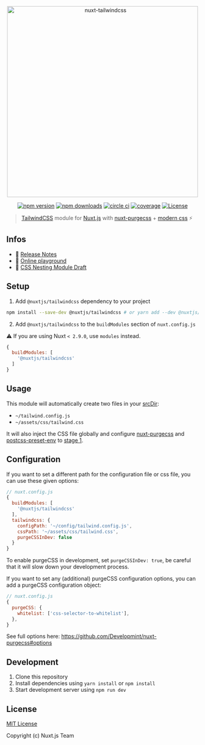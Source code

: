 <p align="center"><img src="https://user-images.githubusercontent.com/904724/59274615-fcef5780-8c5a-11e9-8b17-5c4915895144.png" alt="nuxt-tailwindcss" width="500"/></p>
<p align="center">
  <a href="https://npmjs.com/package/@nuxtjs/tailwindcss"><img src="https://img.shields.io/npm/dt/@nuxtjs/tailwindcss.svg?style=flat-square" alt="npm version"></a>
  <a href="https://npmjs.com/package/@nuxtjs/tailwindcss"><img src="https://img.shields.io/npm/v/@nuxtjs/tailwindcss/latest.svg?style=flat-square" alt="npm downloads"></a>
  <a href="https://circleci.com/gh/nuxt-community/nuxt-tailwindcss"><img src="https://img.shields.io/circleci/project/github/nuxt-community/nuxt-tailwindcss.svg?style=flat-square" alt="circle ci"></a>
  <a href="https://codecov.io/gh/nuxt-community/nuxt-tailwindcss"><img src="https://img.shields.io/codecov/c/github/nuxt-community/nuxt-tailwindcss.svg?style=flat-square" alt="coverage"></a>
  <a href="https://www.npmjs.com/package/@nuxtjs/tailwindcss"><img src="https://badgen.net/npm/license/@nuxtjs/tailwindcss" alt="License"></a>
</p>

> [TailwindCSS](https://tailwindcss.com) module for [Nuxt.js](https://nuxtjs.org) with [nuxt-purgecss](https://github.com/Developmint/nuxt-purgecss) + [modern css](https://tailwindcss.com/docs/using-with-preprocessors#future-css-features) ⚡️

## Infos

- 📖 [Release Notes](./CHANGELOG.md)
- 🏀 [Online playground](https://codesandbox.io/s/o4vn5pvp7q)
- 🌿 [CSS Nesting Module Draft](https://drafts.csswg.org/css-nesting-1/)

## Setup

1. Add `@nuxtjs/tailwindcss` dependency to your project
```bash
npm install --save-dev @nuxtjs/tailwindcss # or yarn add --dev @nuxtjs/tailwindcss
```

2. Add `@nuxtjs/tailwindcss` to the `buildModules` section of `nuxt.config.js`

:warning: If you are using Nuxt `< 2.9.0`, use `modules` instead.

```js
{
  buildModules: [
    '@nuxtjs/tailwindcss'
  ]
}
```

## Usage

This module will automatically create two files in your [srcDir](https://nuxtjs.org/api/configuration-srcdir):
- `~/tailwind.config.js`
- `~/assets/css/tailwind.css`

It will also inject the CSS file globally and configure [nuxt-purgecss](https://github.com/Developmint/nuxt-purgecss) and [postcss-preset-env](https://preset-env.cssdb.org) to [stage 1](https://preset-env.cssdb.org/features#stage-1).

## Configuration

If you want to set a different path for the configuration file or css file, you can use these given options:

```js
// nuxt.config.js
{
  buildModules: [
    '@nuxtjs/tailwindcss'
  ],
  tailwindcss: {
    configPath: '~/config/tailwind.config.js',
    cssPath: '~/assets/css/tailwind.css',
    purgeCSSInDev: false
  }
}
```

To enable purgeCSS in development, set `purgeCSSInDev: true`, be careful that it will slow down your development process.

If you want to set any (additional) purgeCSS configuration options, you can add a purgeCSS configuration object:

```js
// nuxt.config.js
{
  purgeCSS: {
    whitelist: ['css-selector-to-whitelist'],
  },
}
```

See full options here: https://github.com/Developmint/nuxt-purgecss#options

## Development

1. Clone this repository
2. Install dependencies using `yarn install` or `npm install`
3. Start development server using `npm run dev`

## License

[MIT License](./LICENSE)

Copyright (c) Nuxt.js Team
